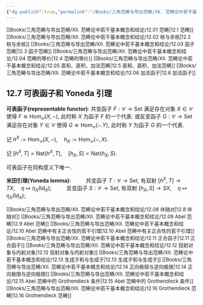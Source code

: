 ```yaml
---
{"dg-publish":true,"permalink":"/Books/三角范畴与导出范畴/Ⅻ. 范畴论中若干基本概念和结论/12.07 可表函子和 Yoneda 引理/","dgPassFrontmatter":true,"created":"2024-07-06T09:51:11.606+08:00","updated":"2024-08-05T09:53:25.130+08:00"}
---
```


<font size="2"> [[Books/三角范畴与导出范畴/Ⅻ. 范畴论中若干基本概念和结论/12.01 范畴\|12.1 范畴]]   </font>
<font size="2"> [[Books/三角范畴与导出范畴/Ⅻ. 范畴论中若干基本概念和结论/12.02 核与余核\|12.2 核与余核]]   </font>
<font size="2"> [[Books/三角范畴与导出范畴/Ⅻ. 范畴论中若干基本概念和结论/12.03 函子范畴\|12.3 函子范畴]]   </font>
<font size="2"> [[Books/三角范畴与导出范畴/Ⅻ. 范畴论中若干基本概念和结论/12.04 范畴的等价\|12.4 范畴的等价]]  </font>
<font size="2"> [[Books/三角范畴与导出范畴/Ⅻ. 范畴论中若干基本概念和结论/12.05 直和、直积、加法范畴\|12.5 直和、直积、加法范畴]]   </font>
<font size="2"> [[Books/三角范畴与导出范畴/Ⅻ. 范畴论中若干基本概念和结论/12.06 加法函子\|12.6 加法函子]]   </font>
## 12.7 可表函子和 Yoneda 引理

**可表函子(representable functor)**: 共变函子 $F:\mathcal{C}\rightarrow \mathrm{Set}$ 满足存在对象 $X \in \mathcal{C}$ 使得 $F\cong \mathrm{Hom}_{\mathcal{C}}(X,-)$, 此时称 $X$ 为函子 $F$ 的一个代表. 或反变函子 $G:\mathcal{C}\rightarrow \mathrm{Set}$ 满足存在对象 $Y \in \mathcal{C}$ 使得 $G\cong \mathrm{Hom}_{\mathcal{C}}(-.Y)$, 此时称 $Y$ 为函子 $G$ 的一个代表.

记 $h^{X}:=\mathrm{Hom}_{\mathcal{C}}(X,-),\quad h_{X}:=\mathrm{Hom}_{\mathcal{C}}(-,X)$.

记 $[h^{X},T]=\mathrm{Nat}(h^{X},T),\quad [h_{X},S]=\mathrm{Nat}(h_{X},S)$.

可表函子在同构意义下唯一.

**米田引理(Yoneda lemma)**: 
$\qquad$ 共变函子 $T:\mathcal{C}\rightarrow \mathrm{Set}$, 有双射 $[h^{X},T]\rightarrow TX,\quad \eta\mapsto\eta_{X}(\mathrm{Id}_{X})$;
$\qquad$ 反变函子 $S:\mathcal{C}\rightarrow \mathrm{Set}$, 有双射 $[h_{X},S]\rightarrow SX,\quad \eta\mapsto\eta_{X}(\mathrm{Id}_{X})$;

<font size="2"> [[Books/三角范畴与导出范畴/Ⅻ. 范畴论中若干基本概念和结论/12.08 伴随对\|12.8 伴随对]]   </font>
<font size="2"> [[Books/三角范畴与导出范畴/Ⅻ. 范畴论中若干基本概念和结论/12.09 Abel 范畴\|12.9 Abel 范畴]]   </font>
<font size="2"> [[Books/三角范畴与导出范畴/Ⅻ. 范畴论中若干基本概念和结论/12.10 Abel 范畴中有关正合性的若干引理\|12.10 Abel 范畴中有关正合性的若干引理]]   </font>
<font size="2"> [[Books/三角范畴与导出范畴/Ⅻ. 范畴论中若干基本概念和结论/12.11 正合函子\|12.11 正合函子]]   </font>
<font size="2"> [[Books/三角范畴与导出范畴/Ⅻ. 范畴论中若干基本概念和结论/12.12 投射对象与内射对象\|12.12 投射对象与内射对象]]  </font>
<font size="2"> [[Books/三角范畴与导出范畴/Ⅻ. 范畴论中若干基本概念和结论/12.13 生成子和与生成子\|12.13 生成子和与生成子]]   </font>
<font size="2"> [[Books/三角范畴与导出范畴/Ⅻ. 范畴论中若干基本概念和结论/12.14 正向极限与逆向极限\|12.14 正向极限与逆向极限]]   </font>
<font size="2"> [[Books/三角范畴与导出范畴/Ⅻ. 范畴论中若干基本概念和结论/12.15 Abel 范畴中的 Grothendieck 条件\|12.15 Abel 范畴中的 Grothendieck 条件]]   </font>
<font size="2"> [[Books/三角范畴与导出范畴/Ⅻ. 范畴论中若干基本概念和结论/12.16 Grothendieck 范畴\|12.16 Grothendieck 范畴]]  </font>